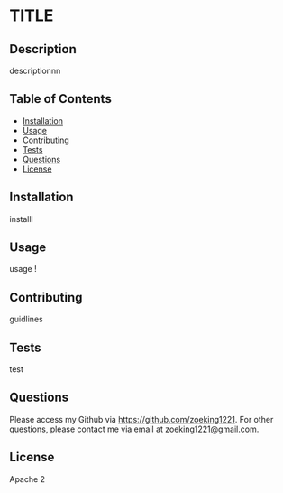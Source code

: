 <!-- @format -->

# TITLE

## Description

descriptionnn

## Table of Contents

- [Installation](#installation)
- [Usage](#usage)
- [Contributing](#contributing)
- [Tests](#tests)
- [Questions](#questions)
- [License](#license)

## Installation

installl

## Usage

usage !

## Contributing

guidlines

## Tests

test

## Questions

Please access my Github via https://github.com/zoeking1221.
For other questions, please contact me via email at zoeking1221@gmail.com.

## License

Apache 2
